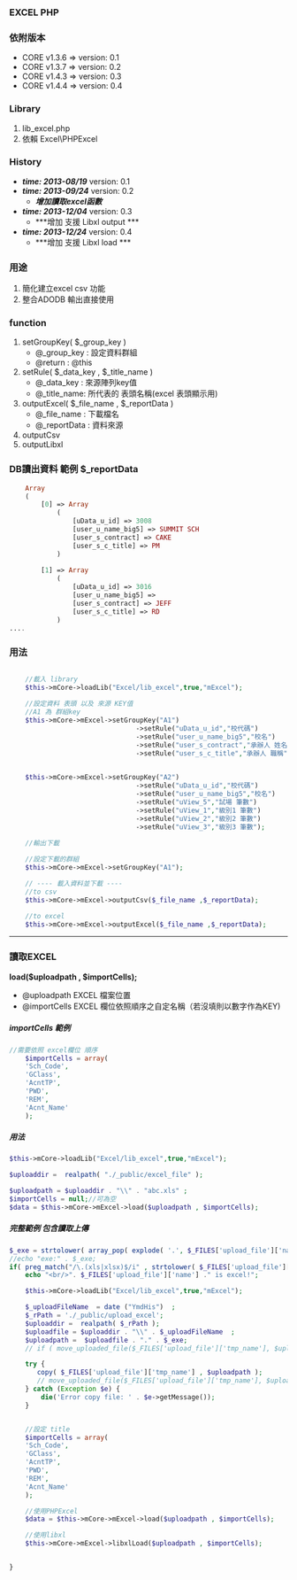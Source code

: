 ### EXCEL PHP 

### 依附版本
* CORE v1.3.6 => version: 0.1
* CORE v1.3.7 => version: 0.2
* CORE v1.4.3 => version: 0.3
* CORE v1.4.4 => version: 0.4

### Library
1. lib_excel.php
2. 依賴 Excel\PHPExcel

### History
* ***time: 2013-08/19*** version: 0.1
* ***time: 2013-09/24*** version: 0.2
	* ***增加讀取excel函數***
* ***time: 2013-12/04*** version: 0.3
	* ***增加 支援 Libxl output ***
* ***time: 2013-12/24*** version: 0.4
	* ***增加 支援 Libxl load ***

### 用途
1. 簡化建立excel csv 功能
2. 整合ADODB 輸出直接使用

### function

1. setGroupKey( $_group_key )
	-  @_group_key : 設定資料群組
	-  @return : @this
2. setRule( $_data_key , $_title_name )
	- @_data_key : 來源陣列key值
	- @_title_name: 所代表的 表頭名稱(excel 表頭顯示用)
3. outputExcel( $_file_name , $_reportData )
	- @_file_name : 下載檔名
	- @_reportData : 資料來源
4. outputCsv
5. outputLibxl 

### DB讀出資料 範例 $_reportData
```php
	Array
	(
	    [0] => Array
	        (
	            [uData_u_id] => 3008
	            [user_u_name_big5] => SUMMIT SCH
	            [user_s_contract] => CAKE
	            [user_s_c_title] => PM
	        )
	
	    [1] => Array
	        (
	            [uData_u_id] => 3016
	            [user_u_name_big5] => 
	            [user_s_contract] => JEFF
	            [user_s_c_title] => RD 
	        )
....

```

### 用法

```php

	//載入 library 
	$this->mCore->loadLib("Excel/lib_excel",true,"mExcel");
	
	//設定資料 表頭 以及 來源 KEY值
	//A1 為 群組key
	$this->mCore->mExcel->setGroupKey("A1")
								->setRule("uData_u_id","校代碼")
								->setRule("user_u_name_big5","校名")
								->setRule("user_s_contract","承辦人 姓名")
								->setRule("user_s_c_title","承辦人 職稱");
	

	$this->mCore->mExcel->setGroupKey("A2")
								->setRule("uData_u_id","校代碼")
								->setRule("user_u_name_big5","校名")
								->setRule("uView_5","試場 筆數")
								->setRule("uView_1","級別1 筆數")
								->setRule("uView_2","級別2 筆數")
								->setRule("uView_3","級別3 筆數");

	//輸出下載 
	
	//設定下載的群組
	$this->mCore->mExcel->setGroupKey("A1");

	// ---- 載入資料並下載 ---- 
	//to csv
	$this->mCore->mExcel->outputCsv($_file_name ,$_reportData);

	//to excel
	$this->mCore->mExcel->outputExcel($_file_name ,$_reportData);

``` 


<hr/>

### 讀取EXCEL
**load($uploadpath , $importCells);**
* @uploadpath EXCEL 檔案位置
* @importCells EXCEL 欄位依照順序之自定名稱（若沒填則以數字作為KEY)

##### ***importCells 範例***
```php
//需要依照 excel欄位 順序
	$importCells = array(
	'Sch_Code',	
	'GClass',	
	'AcntTP',	
	'PWD',	
	'REM',	
	'Acnt_Name'
	);
```

##### ***用法***
```php
$this->mCore->loadLib("Excel/lib_excel",true,"mExcel");

$uploaddir =  realpath( "./_public/excel_file" );

$uploadpath = $uploaddir . "\\" . "abc.xls" ;
$importCells = null;//可為空
$data = $this->mCore->mExcel->load($uploadpath , $importCells);
```

##### ***完整範例 包含讀取上傳***
```php
$_exe = strtolower( array_pop( explode( '.', $_FILES['upload_file']['name'] ) )  );
//echo "exe:" . $_exe;
if( preg_match("/\.(xls|xlsx)$/i" , strtolower( $_FILES['upload_file']['name'] ) ) ){
	echo "<br/>". $_FILES['upload_file']['name'] ." is excel!";

	$this->mCore->loadLib("Excel/lib_excel",true,"mExcel");

	$_uploadFileName  = date ("YmdHis")  ;
	$_rPath = './_public/upload_excel';
	$uploaddir =  realpath( $_rPath );
	$uploadfile = $uploaddir . "\\" . $_uploadFileName  ;
	$uploadpath =  $uploadfile . "." . $_exe;
	// if ( move_uploaded_file($_FILES['upload_file']['tmp_name'], $uploadpath ) ){

	try {
	   copy( $_FILES['upload_file']['tmp_name'] , $uploadpath );
	   // move_uploaded_file($_FILES['upload_file']['tmp_name'], $uploadpath )
	} catch (Exception $e) {
	    die('Error copy file: ' . $e->getMessage());
	}


	//設定 title
	$importCells = array(
	'Sch_Code',	
	'GClass',	
	'AcntTP',	
	'PWD',	
	'REM',	
	'Acnt_Name'
	);

	//使用PHPExcel
	$data = $this->mCore->mExcel->load($uploadpath , $importCells);

	//使用libxl
	$this->mCore->mExcel->libxlLoad($uploadpath , $importCells);


}
```


